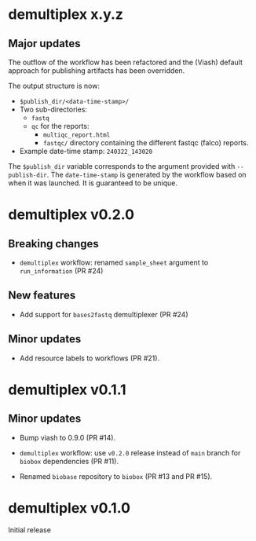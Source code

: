 # demultiplex x.y.z

## Major updates
The outflow of the workflow has been refactored and the (Viash) default approach for publishing artifacts has been overridden.

The output structure is now:

- `$publish_dir/<data-time-stamp>/`
- Two sub-directories:
  - `fastq`
  - `qc` for the reports:
    - `multiqc_report.html`
    - `fastqc/` directory containing the different fastqc (falco) reports.
- Example date-time stamp: `240322_143020`

The `$publish_dir` variable corresponds to the argument provided with `--publish-dir`. The `date-time-stamp` is generated by the workflow based on when it was launched. It is guaranteed to be unique.

# demultiplex v0.2.0

## Breaking changes

* `demultiplex` workflow: renamed `sample_sheet` argument to `run_information` (PR #24)

## New features

* Add support for `bases2fastq` demultiplexer (PR #24)

## Minor updates

* Add resource labels to workflows (PR #21).

# demultiplex v0.1.1

## Minor updates

* Bump viash to 0.9.0 (PR #14).

* `demultiplex` workflow: use `v0.2.0` release instead of `main` branch for `biobox` dependencies (PR #11).

* Renamed `biobase` repository to `biobox` (PR #13 and PR #15).

# demultiplex v0.1.0

Initial release
